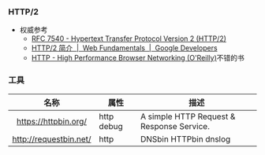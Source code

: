

### HTTP/2

* 权威参考
  * [RFC 7540 - Hypertext Transfer Protocol Version 2 (HTTP/2)](https://tools.ietf.org/html/rfc7540)
  * [HTTP/2 简介  |  Web Fundamentals  |  Google Developers](https://developers.google.com/web/fundamentals/performance/http2/)
  * [HTTP - High Performance Browser Networking (O'Reilly)](https://hpbn.co/brief-history-of-http/)不错的书


### 工具

|名称|属性|描述|
|:-------------:|--|-----|
|https://httpbin.org/|http debug| A simple HTTP Request & Response Service.|
|http://requestbin.net/|http | DNSbin HTTPbin dnslog|

